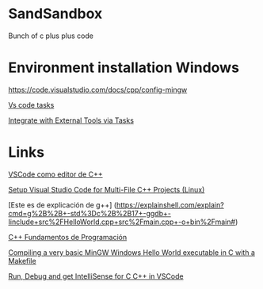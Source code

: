 # SandSandbox
Bunch of c plus plus code

# Environment installation Windows
https://code.visualstudio.com/docs/cpp/config-mingw

[Vs code tasks ](https://code.visualstudio.com/docs/editor/variables-reference)

[Integrate with External Tools via Tasks](https://vscode-eastus.azurewebsites.net/docs/editor/tasks)

# Links

[VSCode como editor de C++](https://dgvergel.blogspot.com/2019/01/vscode-como-editor-de-c.html)

[Setup Visual Studio Code for Multi-File C++ Projects (Linux)](https://dev.to/talhabalaj/setup-visual-studio-code-for-multi-file-c-projects-1jpi)

[Este es de explicación de g++]
(https://explainshell.com/explain?cmd=g%2B%2B+-std%3Dc%2B%2B17+-ggdb+-Iinclude+src%2FHelloWorld.cpp+src%2Fmain.cpp+-o+bin%2Fmain#)

[C++ Fundamentos de Programación](https://dgvergel.blogspot.com/2019/01/vscode-como-editor-de-c.html)

[Compiling a very basic MinGW Windows Hello World executable in C with a Makefile](https://bigcode.wordpress.com/2016/12/20/compiling-a-very-basic-mingw-windows-hello-world-executable-in-c-with-a-makefile/)

[Run, Debug and get IntelliSense for C C++ in VSCode](https://medium.com/@jerrygoyal/run-debug-intellisense-c-c-in-vscode-within-5-minutes-3ed956e059d6)
